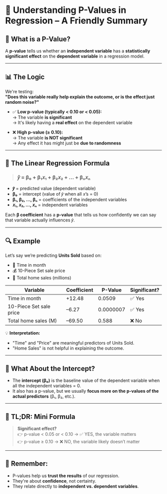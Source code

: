 # 📌 Understanding P-Values in Regression – A Friendly Summary

## 🧠 What is a P-Value?
A **p-value** tells us whether an **independent variable** has a **statistically significant effect** on the **dependent variable** in a regression model.

---

## 📊 The Logic
We're testing:  
**"Does this variable really help explain the outcome, or is the effect just random noise?"**

- ✅ **Low p-value (typically < 0.10 or < 0.05):**  
  → The variable **is significant**  
  → It's likely having a **real effect** on the dependent variable

- ❌ **High p-value (≥ 0.10):**  
  → The variable **is NOT significant**  
  → Any effect it has might just be **due to randomness**

---

## 🧮 The Linear Regression Formula

> ### 𝑦̂ = β₀ + β₁𝑥₁ + β₂𝑥₂ + ... + βₙ𝑥ₙ

- **𝑦̂** = predicted value (dependent variable)  
- **β₀** = intercept (value of 𝑦̂ when all 𝑥’s = 0)  
- **β₁, β₂, ..., βₙ** = coefficients of the independent variables  
- **𝑥₁, 𝑥₂, ..., 𝑥ₙ** = independent variables

Each **β coefficient** has a **p-value** that tells us how confidently we can say that variable actually influences 𝑦̂.

---

## 🔍 Example

Let’s say we’re predicting **Units Sold** based on:

- 📆 Time in month  
- 💰 10-Piece Set sale price  
- 🏡 Total home sales (millions)

| Variable               | Coefficient | P-Value   | Significant? |
|------------------------|-------------|-----------|---------------|
| Time in month          | +12.48      | 0.0509    | ✅ Yes        |
| 10-Piece Set sale price| –6.27       | 0.0000007 | ✅ Yes        |
| Total home sales (M)   | –69.50      | 0.588     | ❌ No         |

💡 **Interpretation:**
- "Time" and "Price" are meaningful predictors of Units Sold.
- "Home Sales" is not helpful in explaining the outcome.

---

## 🧷 What About the Intercept?
- The **intercept (β₀)** is the baseline value of the dependent variable when all the independent variables = 0.
- It also has a p-value, but we usually **focus more on the p-values of the actual predictors** (β₁, β₂, etc.).

---

## 🧪 TL;DR: Mini Formula

> **Significant effect?**  
> 👉 p-value < 0.05 or < 0.10 → ✅ YES, the variable matters  
> 👉 p-value ≥ 0.10 → ❌ NO, the variable likely doesn’t matter

---

## 🎯 Remember:
- P-values help us **trust the results** of our regression.
- They're about **confidence**, not certainty.
- They relate directly to **independent vs. dependent variables**.

